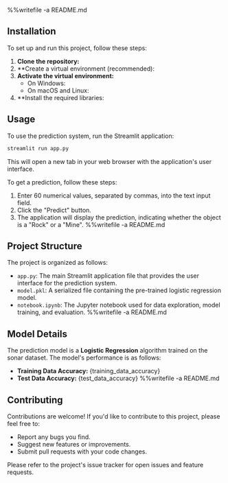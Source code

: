 %%writefile -a README.md

## Installation

To set up and run this project, follow these steps:

1.  **Clone the repository:**
2.  **Create a virtual environment (recommended):
3.  **Activate the virtual environment:**
    *   On Windows:
    *   On macOS and Linux:
4.  **Install the required libraries:

   
## Usage

To use the prediction system, run the Streamlit application:

```bash
streamlit run app.py
```

This will open a new tab in your web browser with the application's user interface.

To get a prediction, follow these steps:

1.  Enter 60 numerical values, separated by commas, into the text input field.
2.  Click the "Predict" button.
3.  The application will display the prediction, indicating whether the object is a "Rock" or a "Mine".
%%writefile -a README.md

## Project Structure

The project is organized as follows:

-   `app.py`: The main Streamlit application file that provides the user interface for the prediction system.
-   `model.pkl`: A serialized file containing the pre-trained logistic regression model.
-   `notebook.ipynb`: The Jupyter notebook used for data exploration, model training, and evaluation.
%%writefile -a README.md

## Model Details

The prediction model is a **Logistic Regression** algorithm trained on the sonar dataset. The model's performance is as follows:

-   **Training Data Accuracy:** {training_data_accuracy}
-   **Test Data Accuracy:** {test_data_accuracy}
%%writefile -a README.md

## Contributing

Contributions are welcome! If you'd like to contribute to this project, please feel free to:

-   Report any bugs you find.
-   Suggest new features or improvements.
-   Submit pull requests with your code changes.

Please refer to the project's issue tracker for open issues and feature requests.
